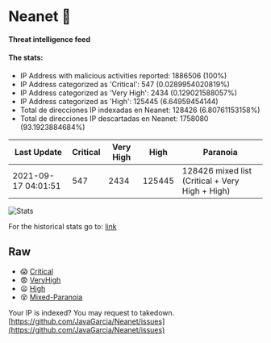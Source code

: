 # Neanet :hocho:
#### Threat intelligence feed
#### The stats:

- IP Address with malicious activities reported: 1886506 (100%)
- IP Address categorized as 'Critical':  547 (0.0289954020819%)
- IP Address categorized as 'Very High':  2434 (0.129021588057%)
- IP Address categorized as 'High':  125445 (6.64959454144)
- Total de direcciones IP indexadas en Neanet:  128426 (6.80761153158%)
- Total de direcciones IP descartadas en Neanet:  1758080 (93.1923884684%)

| Last Update | Critical | Very High | High | Paranoia |
| --- | --- | --- | --- | --- |
| 2021-09-17 04:01:51 | 547 | 2434 | 125445 | 128426 mixed list (Critical + Very High + High)|

![Stats](https://docs.google.com/spreadsheets/d/e/2PACX-1vSnaNMIXVabIpDJjufMlzH7poXnshF3mgd8Is1g9ytUEzVsP5my4Trn8f-xkoLLQ38xpL3HtmUexLo6/pubchart?oid=501124687&format=image)

For the historical stats go to: [link](/stats.csv)
## Raw
- :scream: [Critical](https://raw.githubusercontent.com/JavaGarcia/Neanet/master/blacklists/neanet_critical.txt)
- :fearful: [VeryHigh](https://raw.githubusercontent.com/JavaGarcia/Neanet/master/blacklists/neanet_veryHigh.txtt)
- :frowning: [High](https://raw.githubusercontent.com/JavaGarcia/Neanet/master/blacklists/neanet_high.txt)
- :dizzy_face: [Mixed-Paranoia](https://raw.githubusercontent.com/JavaGarcia/Neanet/master/blacklists/neanet_all.txt)


Your IP is indexed? You may request to takedown. [https://github.com/JavaGarcia/Neanet/issues](https://github.com/JavaGarcia/Neanet/issues)


















































































































































































































































































































































































































































































































































































































































































































































































































































































































































































































































































































































































































































































































































































































































































































































































































































































































































































































































































































































































































































































































































































































































































































































































































































































































































































































































































































































































































































































































































































































































































































































































































































































































































































































































































































































































































































































































































































































































































































































































































































































































































































































































































































































































































































































































































































































































































































































































































































































































































































































































































































































































































































































































































































































































































































































































































































































































































































































































































































































































































































































































































































































































































































































































































































































































































































































































































































































































































































































































































































































































































































































































































































































































































































































































































































































































































































































































































































































































































































































































































































































































































































































































































































































































































































































































































































































































































































































































































































































































































































































